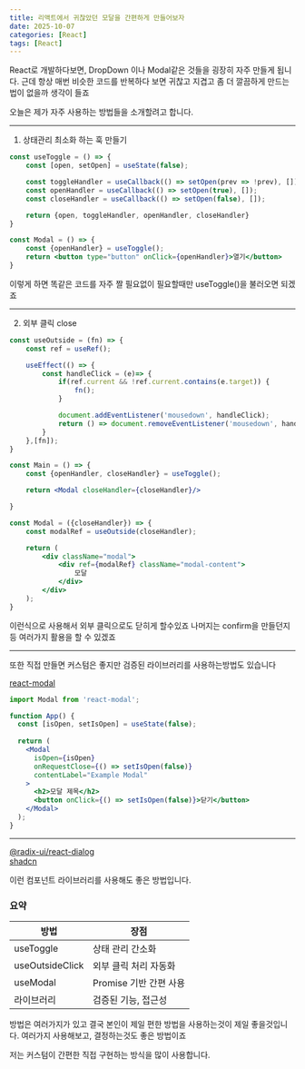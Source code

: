 ```yaml
---
title: 리액트에서 귀찮았던 모달을 간편하게 만들어보자
date: 2025-10-07
categories: [React]
tags: [React]
---
```


React로 개발하다보면, DropDown 이나 Modal같은 것들을 굉장히 자주 만들게 됩니다.
근데 항상 매번 비슷한 코드를 반복하다 보면 귀찮고 지겹고 좀 더 깔끔하게 만드는법이 없을까 생각이 들죠

오늘은 제가 자주 사용하는 방법들을 소개할려고 합니다.

---

1. 상태관리 최소화 하는 훅 만들기
```jsx
const useToggle = () => {
    const [open, setOpen] = useState(false);

    const toggleHandler = useCallback(() => setOpen(prev => !prev), []);
    const openHandler = useCallback(() => setOpen(true), []);
    const closeHandler = useCallback(() => setOpen(false), []);

    return {open, toggleHandler, openHandler, closeHandler}
}

const Modal = () => {
    const {openHandler} = useToggle();
    return <button type="button" onClick={openHandler}>열기</button>
}
```
이렇게 하면 똑같은 코드를 자주 짤 필요없이 필요할때만 useToggle()을 불러오면 되겠죠

---
2. 외부 클릭 close
```jsx
const useOutside = (fn) => {
    const ref = useRef();

    useEffect(() => {
        const handleClick = (e)=> {
            if(ref.current && !ref.current.contains(e.target)) {
                fn();
            }

            document.addEventListener('mousedown', handleClick);
            return () => document.removeEventListener('mousedown', handleClick);
        }
    },[fn]);
}

const Main = () => {
    const {openHandler, closeHandler} = useToggle();

    return <Modal closeHandler={closeHandler}/>

}

const Modal = ({closeHandler}) => {
    const modalRef = useOutside(closeHandler);

    return (
        <div className="modal">
            <div ref={modalRef} className="modal-content">
                모달
            </div>
        </div>
    );
}
```
이런식으로 사용해서 외부 클릭으로도 닫히게 할수있죠
나머지는 confirm을 만들던지 등 여러가지 활용을 할 수 있겠죠

---

또한 직접 만들면 커스텀은 좋지만 검증된 라이브러리를 사용하는방법도 있습니다

[react-modal](https://github.com/reactjs/react-modal)
```jsx
import Modal from 'react-modal';

function App() {
  const [isOpen, setIsOpen] = useState(false);
  
  return (
    <Modal
      isOpen={isOpen}
      onRequestClose={() => setIsOpen(false)}
      contentLabel="Example Modal"
    >
      <h2>모달 제목</h2>
      <button onClick={() => setIsOpen(false)}>닫기</button>
    </Modal>
  );
}
```

---

[@radix-ui/react-dialog](https://www.radix-ui.com/primitives/docs/components/dialog)<br/>
[shadcn](https://ui.shadcn.com/docs/components/dialog)

이런 컴포넌트 라이브러리를 사용해도 좋은 방법입니다.


### 요약
|방법|장점
|---|---|
|useToggle|상태 관리 간소화
|useOutsideClick|외부 클릭 처리 자동화
|useModal| Promise 기반 간편 사용
|라이브러리| 검증된 기능, 접근성


방법은 여러가지가 있고 결국 본인이 제일 편한 방법을 사용하는것이 제일 좋을것입니다.
여러가지 사용해보고, 결정하는것도 좋은 방법이죠

저는 커스텀이 간편한 직접 구현하는 방식을 많이 사용합니다.